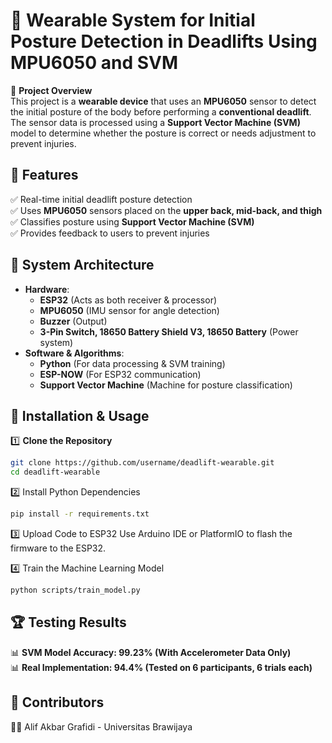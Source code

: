 # 📌 Wearable System for Initial Posture Detection in Deadlifts Using MPU6050 and SVM  

🚀 **Project Overview**  
This project is a **wearable device** that uses an **MPU6050** sensor to detect the initial posture of the body before performing a **conventional deadlift**. The sensor data is processed using a **Support Vector Machine (SVM)** model to determine whether the posture is correct or needs adjustment to prevent injuries.  

## 📖 Features  
✅ Real-time initial deadlift posture detection  
✅ Uses **MPU6050** sensors placed on the **upper back, mid-back, and thigh**  
✅ Classifies posture using **Support Vector Machine (SVM)**  
✅ Provides feedback to users to prevent injuries  

## 📌 System Architecture  
- **Hardware**:  
  - **ESP32** (Acts as both receiver & processor)  
  - **MPU6050** (IMU sensor for angle detection)
  - **Buzzer** (Output)
  - **3-Pin Switch, 18650 Battery Shield V3, 18650 Battery** (Power system)  
- **Software & Algorithms**:  
  - **Python** (For data processing & SVM training)  
  - **ESP-NOW** (For ESP32 communication)  
  - **Support Vector Machine** (Machine for posture classification)  

## 📡 Installation & Usage  
1️⃣ **Clone the Repository**  
```bash
git clone https://github.com/username/deadlift-wearable.git
cd deadlift-wearable
```

2️⃣ Install Python Dependencies
```bash
pip install -r requirements.txt
```

3️⃣ Upload Code to ESP32
Use Arduino IDE or PlatformIO to flash the firmware to the ESP32.

4️⃣ Train the Machine Learning Model
```bash
python scripts/train_model.py
```
## 🏆 Testing Results  
📊 **SVM Model Accuracy: 99.23% (With Accelerometer Data Only)**  
📊 **Real Implementation: 94.4% (Tested on 6 participants, 6 trials each)**  

## 📌 Contributors   
👨‍💻 Alif Akbar Grafidi - Universitas Brawijaya
